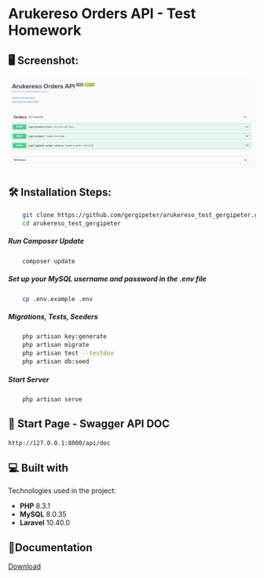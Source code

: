 
<h1>Arukereso Orders API - Test Homework</h1>

<h2>🖥 Screenshot:</h2>

![screenshot](https://github.com/gergipeter/arukereso_test_gergipeter/blob/main/screenshot.PNG)

<h2>🛠️ Installation Steps:</h2>

```bash
    git clone https://github.com/gergipeter/arukereso_test_gergipeter.git
    cd arukereso_test_gergipeter
```
<h5>Run Composer Update</h5>

```bash
    composer update
```
<h5>Set up your MySQL username and password in the .env file</h5>

```bash
    cp .env.example .env
```
<h5>Migrations, Tests, Seeders</h5>

```bash
    php artisan key:generate
    php artisan migrate
    php artisan test --testdox
    php artisan db:seed
```
<h5>Start Server</h5>

```bash
    php artisan serve
```


<h2>📖 Start Page - Swagger API DOC</h2>

    http://127.0.0.1:8000/api/doc

<h2>💻 Built with</h2>

Technologies used in the project:

-  **PHP** 8.3.1
-  **MySQL** 8.0.35
-  **Laravel** 10.40.0



<h2>📃Documentation</h2>

[Download](https://github.com/gergipeter/arukereso_test_gergipeter/blob/main/arukereso_order_api_technical_doc.pdf)
